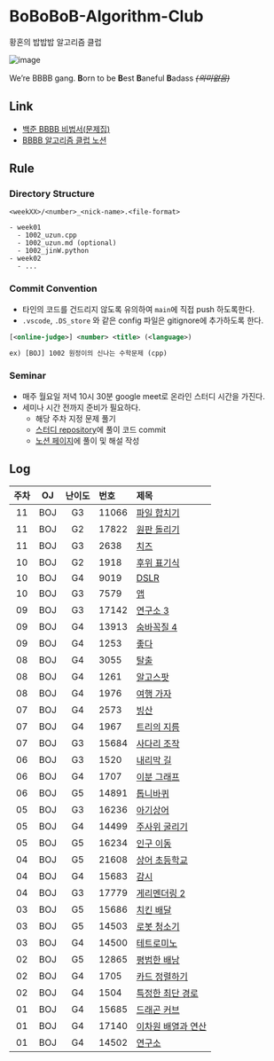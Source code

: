 # BoBoBoB-Algorithm-Club
황혼의 밥밥밥 알고리즘 클럽  

![image](https://github.com/BoBoBoB-Gang/BoBoBoB-Algorithm-Club/assets/46425142/f0a9b6ad-f10c-4bf3-94a5-6b991f4787b9)


We’re BBBB gang. **B**orn to be **B**est **B**aneful **B**adass _~~(의미없음)~~_

## Link
- [백준 BBBB 비법서(문제집)](https://www.acmicpc.net/group/workbook/view/17121/54755)
- [BBBB 알고리즘 클럽 노션](https://uzun.notion.site/BBBB-Algorithm-Club-ab4dedb77746454e829305554f9b839b?pvs=4)

## Rule

### Directory Structure
`<weekXX>/<number>_<nick-name>.<file-format>`
```
- week01
  - 1002_uzun.cpp
  - 1002_uzun.md (optional)
  - 1002_jinW.python
- week02
  - ...
```

### Commit Convention
- 타인의 코드를 건드리지 않도록 유의하여 `main`에 직접 push 하도록한다.
- `.vscode`, `.DS_store` 와 같은 config 파일은 gitignore에 추가하도록 한다.
```xml
[<online-judge>] <number> <title> (<language>)

ex) [BOJ] 1002 원정이의 신나는 수학문제 (cpp)
```

### Seminar
- 매주 월요일 저녁 10시 30분 google meet로 온라인 스터디 시간을 가진다.
- 세미나 시간 전까지 준비가 필요하다.
  - 해당 주차 지정 문제 풀기
  - [스터디 repository](https://github.com/BoBoBoB-Gang/BoBoBoB-Algorithm-Club)에 풀이 코드 commit
  - [노션 페이지](https://uzun.notion.site/BBBB-Algorithm-Club-ab4dedb77746454e829305554f9b839b?pvs=4)에 풀이 및 해설 작성

## Log
<!-- | 10 | BOJ | G |  | [](https://www.acmicpc.net/problem/) | -->
| 주차 | OJ | 난이도 | 번호 | 제목 |  
|:---:|:---:|:---:|:---|:---|  
| 11 | BOJ | G3 | 11066 | [파일 합치기](https://www.acmicpc.net/problem/11066) |
| 11 | BOJ | G2 | 17822 | [원판 돌리기](https://www.acmicpc.net/problem/17822) |
| 11 | BOJ | G3 | 2638 | [치즈](https://www.acmicpc.net/problem/2638) |
| 10 | BOJ | G2 | 1918 | [후위 표기식](https://www.acmicpc.net/problem/1918) |
| 10 | BOJ | G4 | 9019 | [DSLR](https://www.acmicpc.net/problem/9019) |
| 10 | BOJ | G3 | 7579 | [앱](https://www.acmicpc.net/problem/7579) |
| 09 | BOJ | G3 | 17142 | [연구소 3](https://www.acmicpc.net/problem/17142) |
| 09 | BOJ | G4 | 13913 | [숨바꼭질 4](https://www.acmicpc.net/problem/13913) |
| 09 | BOJ | G4 | 1253 | [좋다](https://www.acmicpc.net/problem/1253) |
| 08 | BOJ | G4 | 3055 | [탈출](https://www.acmicpc.net/problem/3055) |
| 08 | BOJ | G4 | 1261 | [알고스팟](https://www.acmicpc.net/problem/1261) |
| 08 | BOJ | G4 | 1976 | [여행 가자](https://www.acmicpc.net/problem/1976) |
| 07 | BOJ | G4 | 2573 | [빙산](https://www.acmicpc.net/problem/2573) |
| 07 | BOJ | G4 | 1967 | [트리의 지름](https://www.acmicpc.net/problem/1967) |
| 07 | BOJ | G3 | 15684 | [사다리 조작](https://www.acmicpc.net/problem/15684) |
| 06 | BOJ | G3 | 1520 | [내리막 길](https://www.acmicpc.net/problem/1520) |
| 06 | BOJ | G4 | 1707 | [이분 그래프](https://www.acmicpc.net/problem/1707) |
| 06 | BOJ | G5 | 14891 | [톱니바퀴](https://www.acmicpc.net/problem/14891) |
| 05 | BOJ | G3 | 16236 | [아기상어](https://www.acmicpc.net/problem/16236) |
| 05 | BOJ | G4 | 14499 | [주사위 굴리기](https://www.acmicpc.net/problem/14499) |
| 05 | BOJ | G5 | 16234 | [인구 이동](https://www.acmicpc.net/problem/16234) |
| 04 | BOJ | G5 | 21608 | [상어 초등학교](https://www.acmicpc.net/problem/21608) |
| 04 | BOJ | G4 | 15683 | [감시](https://www.acmicpc.net/problem/15683) |
| 04 | BOJ | G3 | 17779 | [게리멘더링 2](https://www.acmicpc.net/problem/17779) |
| 03 | BOJ | G5 | 15686 | [치킨 배달](https://www.acmicpc.net/problem/15686) |
| 03 | BOJ | G5 | 14503 | [로봇 청소기](https://www.acmicpc.net/problem/14503) |
| 03 | BOJ | G4 | 14500 | [테트로미노](https://www.acmicpc.net/problem/14500) |
| 02 | BOJ | G5 | 12865 | [평범한 배낭](https://www.acmicpc.net/problem/12865) |
| 02 | BOJ | G4 | 1705 | [카드 정렬하기](https://www.acmicpc.net/problem/1705) |
| 02 | BOJ | G4 | 1504 | [특정한 최단 경로](https://www.acmicpc.net/problem/1504) |
| 01 | BOJ | G4 | 15685 | [드래곤 커브](https://www.acmicpc.net/problem/15685) |
| 01 | BOJ | G4 | 17140 | [이차원 배열과 연산](https://www.acmicpc.net/problem/17140) |
| 01 | BOJ | G4 | 14502 | [연구소](https://www.acmicpc.net/problem/14502) |
